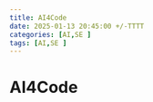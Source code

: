 ```yaml
---
title: AI4Code
date: 2025-01-13 20:45:00 +/-TTTT
categories: [AI,SE ]
tags: [AI,SE ]
---
```

# AI4Code 

